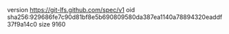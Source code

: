 version https://git-lfs.github.com/spec/v1
oid sha256:929686fe7c90d81bf8e5b690809580da387ea1140a78894320eaddf37f9a14c0
size 9160

